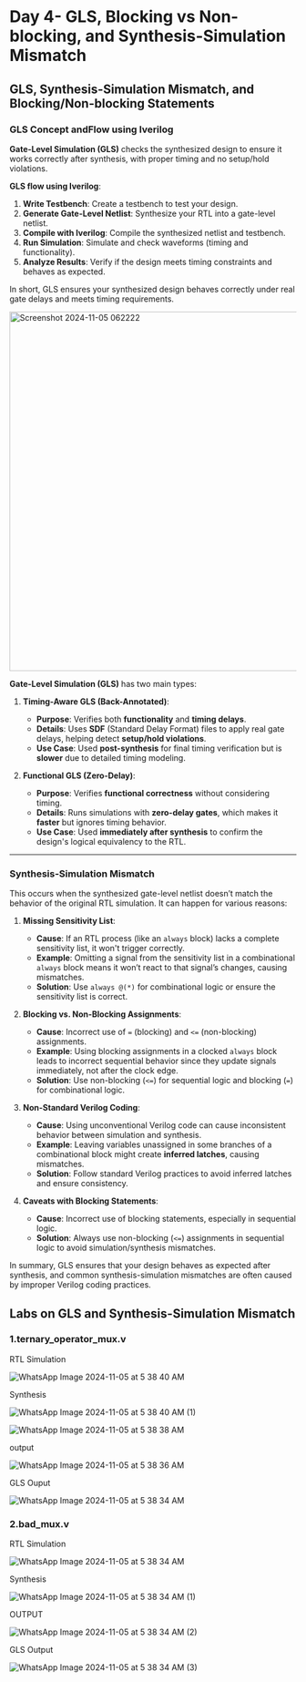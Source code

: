 # Day 4- GLS, Blocking vs Non-blocking, and Synthesis-Simulation Mismatch
## GLS, Synthesis-Simulation Mismatch, and Blocking/Non-blocking Statements
### GLS Concept andFlow using Iverilog
**Gate-Level Simulation (GLS)** checks the synthesized design to ensure it works correctly after synthesis, with proper timing and no setup/hold violations.

**GLS flow using Iverilog**:

1. **Write Testbench**: Create a testbench to test your design.
2. **Generate Gate-Level Netlist**: Synthesize your RTL into a gate-level netlist.
3. **Compile with Iverilog**: Compile the synthesized netlist and testbench.
4. **Run Simulation**: Simulate and check waveforms (timing and functionality).
5. **Analyze Results**: Verify if the design meets timing constraints and behaves as expected.

In short, GLS ensures your synthesized design behaves correctly under real gate delays and meets timing requirements.

<img width="631" alt="Screenshot 2024-11-05 062222" src="https://github.com/user-attachments/assets/dc3c0917-7272-4d05-9bb7-0c6f6daa6f1c">


**Gate-Level Simulation (GLS)** has two main types:

1. **Timing-Aware GLS (Back-Annotated)**:
   - **Purpose**: Verifies both **functionality** and **timing delays**.
   - **Details**: Uses **SDF** (Standard Delay Format) files to apply real gate delays, helping detect **setup/hold violations**.
   - **Use Case**: Used **post-synthesis** for final timing verification but is **slower** due to detailed timing modeling.

2. **Functional GLS (Zero-Delay)**:
   - **Purpose**: Verifies **functional correctness** without considering timing.
   - **Details**: Runs simulations with **zero-delay gates**, which makes it **faster** but ignores timing behavior.
   - **Use Case**: Used **immediately after synthesis** to confirm the design's logical equivalency to the RTL.

---

### **Synthesis-Simulation Mismatch**

This occurs when the synthesized gate-level netlist doesn’t match the behavior of the original RTL simulation. It can happen for various reasons:

1. **Missing Sensitivity List**:
   - **Cause**: If an RTL process (like an `always` block) lacks a complete sensitivity list, it won't trigger correctly.
   - **Example**: Omitting a signal from the sensitivity list in a combinational `always` block means it won’t react to that signal’s changes, causing mismatches.
   - **Solution**: Use `always @(*)` for combinational logic or ensure the sensitivity list is correct.

2. **Blocking vs. Non-Blocking Assignments**:
   - **Cause**: Incorrect use of `=` (blocking) and `<=` (non-blocking) assignments.
   - **Example**: Using blocking assignments in a clocked `always` block leads to incorrect sequential behavior since they update signals immediately, not after the clock edge.
   - **Solution**: Use non-blocking (`<=`) for sequential logic and blocking (`=`) for combinational logic.

3. **Non-Standard Verilog Coding**:
   - **Cause**: Using unconventional Verilog code can cause inconsistent behavior between simulation and synthesis.
   - **Example**: Leaving variables unassigned in some branches of a combinational block might create **inferred latches**, causing mismatches.
   - **Solution**: Follow standard Verilog practices to avoid inferred latches and ensure consistency.

4. **Caveats with Blocking Statements**:
   - **Cause**: Incorrect use of blocking statements, especially in sequential logic.
   - **Solution**: Always use non-blocking (`<=`) assignments in sequential logic to avoid simulation/synthesis mismatches.

In summary, GLS ensures that your design behaves as expected after synthesis, and common synthesis-simulation mismatches are often caused by improper Verilog coding practices.

## Labs on GLS and Synthesis-Simulation Mismatch
### 1.ternary_operator_mux.v
RTL Simulation

![WhatsApp Image 2024-11-05 at 5 38 40 AM](https://github.com/user-attachments/assets/f2963bf1-3787-4f44-b348-b031b40a9922)

Synthesis

![WhatsApp Image 2024-11-05 at 5 38 40 AM (1)](https://github.com/user-attachments/assets/702a6801-c554-46eb-80e7-ba4a79a9d52e)

![WhatsApp Image 2024-11-05 at 5 38 38 AM](https://github.com/user-attachments/assets/d53ec49a-7680-4642-b659-5385c86b85fc)

output

![WhatsApp Image 2024-11-05 at 5 38 36 AM](https://github.com/user-attachments/assets/1eeae96e-34aa-4f52-b90b-edee78e36c5f)

GLS Ouput

![WhatsApp Image 2024-11-05 at 5 38 34 AM](https://github.com/user-attachments/assets/42cc18af-1c5a-498d-a8ea-a96e79841899)

### 2.bad_mux.v

RTL Simulation 

![WhatsApp Image 2024-11-05 at 5 38 34 AM](https://github.com/user-attachments/assets/b8f56ca6-1182-47fd-9183-883dff2315a5)

Synthesis

![WhatsApp Image 2024-11-05 at 5 38 34 AM (1)](https://github.com/user-attachments/assets/360636d9-553b-4848-80d0-bfebd58321d3)

OUTPUT

![WhatsApp Image 2024-11-05 at 5 38 34 AM (2)](https://github.com/user-attachments/assets/545a0810-ad47-46f8-b4e5-0142fa90b2c6)

GLS Output

![WhatsApp Image 2024-11-05 at 5 38 34 AM (3)](https://github.com/user-attachments/assets/5d8601d7-f296-454e-9c5f-92c3218f731a)


